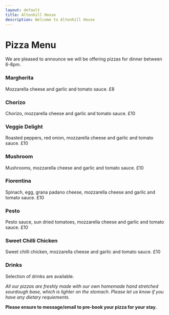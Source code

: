 ```yaml
---
layout: default
title: Altonhill House 
description: Welcome to Altonhill House
---
```


# Pizza Menu
We are pleased to announce we will be offering pizzas for dinner between 6-8pm. 

### Margherita
Mozzarella cheese and garlic and tomato sauce. £8

### Chorizo
Chorizo, mozzarella cheese and garlic and tomato sauce. £10

### Veggie Delight
Roasted peppers, red onion, mozzarella cheese and garlic and tomato sauce. £10

### Mushroom
Mushrooms, mozzarella cheese and garlic and tomato sauce. £10

### Fiorentina
Spinach, egg, grana padano cheese, mozzarella cheese and garlic and tomato sauce. £10

### Pesto
Pesto sauce, sun dried tomatoes, mozzarella cheese and garlic and tomato sauce. £10

### Sweet Chilli Chicken
Sweet chilli chicken, mozzarella cheese and garlic and tomato sauce. £10

### Drinks
Selection of drinks are available.

_All our pizzas are freshly made with our own homemade hand stretched sourdough base, which is lighter on the stomach. Please let us know if you have any dietary requiements._

**Please ensure to message/email to pre-book your pizza for your stay.**
